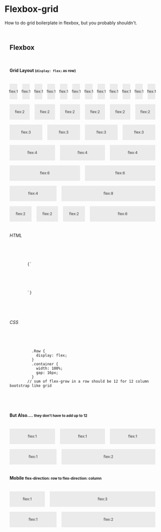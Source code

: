# Flexbox-grid
How to do grid boilerplate in flexbox, but you probably shouldn't.
<style>
    :root {
        --background-gray: #ebebeb;
    }
    .layout {
    display: flex;
    flex-direction: column;
    gap: 16px;
    width: 100%;
    margin: 0 auto;
    max-width: 1230px;
    padding: 16px;
    box-sizing: border-box;
    }

    .row {
    display: flex;
    width: 100%;
    gap: 16px;
    }

    .mobileColumn {
    flex-direction: column;
    }

    @media (min-width: 768px) {
        .mobileColumn {
            flex-direction: row;
        }
    }

    .container {
        display: flex;
        align-items: center;
    }

    .containerDecoration {
        background-color: var(--background-gray);
        height: 50px;
        justify-content: center;
        text-overflow: clip;
        container-type: inline-size;
        font-size: 12px;
    }
    .containerDecoration:before {
        content: attr(style);
        color: #333;
    }
</style>
<div class="layout">
    <h2>Flexbox</h2>
    <h4>Grid Layout <small>(<code>display: flex;</code> as row)</small></h4>
    <div class="row">
      <div class="container containerDecoration" style="flex:1"></div>
      <div class="container containerDecoration" style="flex:1"></div>
      <div class="container containerDecoration" style="flex:1"></div>
      <div class="container containerDecoration" style="flex:1"></div>
      <div class="container containerDecoration" style="flex:1"></div>
      <div class="container containerDecoration" style="flex:1"></div>
      <div class="container containerDecoration" style="flex:1"></div>
      <div class="container containerDecoration" style="flex:1"></div>
      <div class="container containerDecoration" style="flex:1"></div>
      <div class="container containerDecoration" style="flex:1"></div>
      <div class="container containerDecoration" style="flex:1"></div>
      <div class="container containerDecoration" style="flex:1"></div>
    </div>
    <div class="row">
      <div class="container containerDecoration" style="flex:2"></div>
      <div class="container containerDecoration" style="flex:2"></div>
      <div class="container containerDecoration" style="flex:2"></div>
      <div class="container containerDecoration" style="flex:2"></div>
      <div class="container containerDecoration" style="flex:2"></div>
      <div class="container containerDecoration" style="flex:2"></div>
    </div>
    <div class="row">
      <div class="container containerDecoration" style="flex:3"></div>
      <div class="container containerDecoration" style="flex:3"></div>
      <div class="container containerDecoration" style="flex:3"></div>
      <div class="container containerDecoration" style="flex:3"></div>
    </div>
    <div class="row">
      <div class="container containerDecoration" style="flex:4"></div>
      <div class="container containerDecoration" style="flex:4"></div>
      <div class="container containerDecoration" style="flex:4"></div>
    </div>
    <div class="row">
      <div class="container containerDecoration" style="flex:6"></div>
      <div class="container containerDecoration" style="flex:6"></div>
    </div>
    <div class="row">
      <div class="container containerDecoration" style="flex:4"></div>
      <div class="container containerDecoration" style="flex:8"></div>
    </div>
    <div class="row">
      <div class="container containerDecoration" style="flex:2"></div>
      <div class="container containerDecoration" style="flex:2"></div>
      <div class="container containerDecoration" style="flex:2"></div>
      <div class="container containerDecoration" style="flex:6"></div>
    </div>
    <h6>HTML</h6>
    <pre>
      <code>
        {`
          <div class="row">
            <div class="container containerDecoration"></div>
          </div>
        `}
      </code>
    </pre>
    <h6>CSS</h6>
    <pre>
      <code>
          .Row {
            display: flex;
          }
          .container {
            width: 100%;
            gap: 16px;
          }
        // sum of flex-grow in a row should be 12 for 12 column bootstrap like grid
      </code>
    </pre>
    <h4>But Also.... <small>they don't have to add up to 12</small></h4>
    <div class="row">
      <div class="container containerDecoration" style="flex:1"></div>
      <div class="container containerDecoration" style="flex:1"></div>
      <div class="container containerDecoration" style="flex:1"></div>
    </div>
    <div class="row">
      <div class="container containerDecoration" style="flex:1"></div>
      <div class="container containerDecoration" style="flex:2"></div>
    </div>
    <h4>Mobile <small>flex-direction: row to flex-direction: column</small></h4>
    <div class="row mobileColumn">
      <div class="container containerDecoration" style="flex:1"></div>
      <div class="container containerDecoration" style="flex:3"></div>
    </div>
    <div class="row mobileColumn">
      <div class="container containerDecoration" style="flex:1"></div>
      <div class="container containerDecoration" style="flex:2"></div>
    </div>
    </div>
